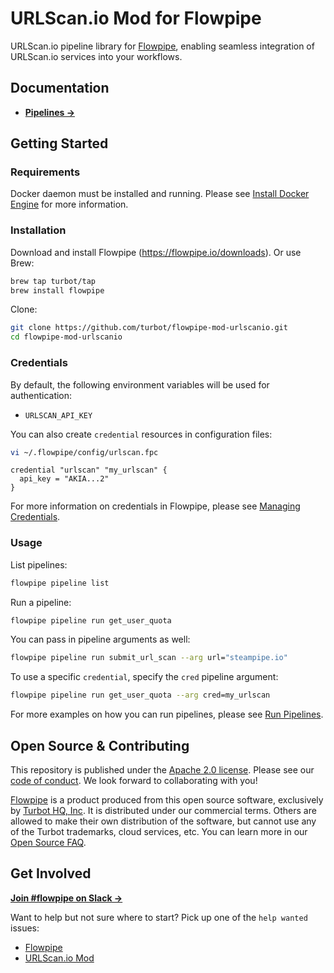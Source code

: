 # URLScan.io Mod for Flowpipe

URLScan.io pipeline library for [Flowpipe](https://flowpipe.io), enabling seamless integration of URLScan.io services into your workflows.

## Documentation

- **[Pipelines →](https://hub.flowpipe.io/mods/turbot/aws/pipelines)**

## Getting Started

### Requirements

Docker daemon must be installed and running. Please see [Install Docker Engine](https://docs.docker.com/engine/install/) for more information.

### Installation

Download and install Flowpipe (https://flowpipe.io/downloads). Or use Brew:

```sh
brew tap turbot/tap
brew install flowpipe
```

Clone:

```sh
git clone https://github.com/turbot/flowpipe-mod-urlscanio.git
cd flowpipe-mod-urlscanio
```

### Credentials

By default, the following environment variables will be used for authentication:

- `URLSCAN_API_KEY`

You can also create `credential` resources in configuration files:

```sh
vi ~/.flowpipe/config/urlscan.fpc
```

```hcl
credential "urlscan" "my_urlscan" {
  api_key = "AKIA...2"
}
```

For more information on credentials in Flowpipe, please see [Managing Credentials](https://flowpipe.io/docs/run/credentials).

### Usage

List pipelines:

```sh
flowpipe pipeline list
```

Run a pipeline:

```sh
flowpipe pipeline run get_user_quota
```

You can pass in pipeline arguments as well:

```sh
flowpipe pipeline run submit_url_scan --arg url="steampipe.io"
```

To use a specific `credential`, specify the `cred` pipeline argument:

```sh
flowpipe pipeline run get_user_quota --arg cred=my_urlscan
```

For more examples on how you can run pipelines, please see [Run Pipelines](https://flowpipe.io/docs/run/pipelines).


## Open Source & Contributing

This repository is published under the [Apache 2.0 license](https://www.apache.org/licenses/LICENSE-2.0). Please see our [code of conduct](https://github.com/turbot/.github/blob/main/CODE_OF_CONDUCT.md). We look forward to collaborating with you!

[Flowpipe](https://flowpipe.io) is a product produced from this open source software, exclusively by [Turbot HQ, Inc](https://turbot.com). It is distributed under our commercial terms. Others are allowed to make their own distribution of the software, but cannot use any of the Turbot trademarks, cloud services, etc. You can learn more in our [Open Source FAQ](https://turbot.com/open-source).

## Get Involved

**[Join #flowpipe on Slack →](https://flowpipe.io/community/join)**

Want to help but not sure where to start? Pick up one of the `help wanted` issues:

- [Flowpipe](https://github.com/turbot/flowpipe/labels/help%20wanted)
- [URLScan.io Mod](https://github.com/turbot/flowpipe-mod-urlscanio/labels/help%20wanted)
